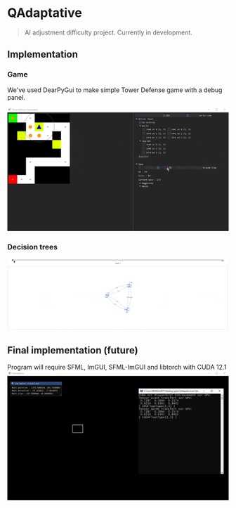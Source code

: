 # QAdaptative

>AI adjustment difficulty project.
>Currently in development.

## Implementation

### Game

We've used DearPyGui to make simple Tower Defense game with a debug panel.

<img src="./td.gif"></src>

### Decision trees

<img src="./trees.gif"></src>

## Final implementation (future)

Program will require SFML, ImGUI, SFML-ImGUI and libtorch with CUDA 12.1
<img src="./screen1.png"></src>